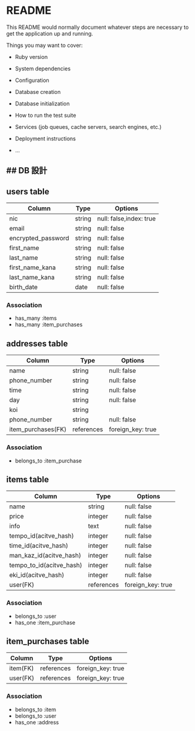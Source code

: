 # README

This README would normally document whatever steps are necessary to get the
application up and running.

Things you may want to cover:

* Ruby version

* System dependencies

* Configuration

* Database creation

* Database initialization

* How to run the test suite

* Services (job queues, cache servers, search engines, etc.)

* Deployment instructions

* ...


## ## DB 設計

## users table

| Column             | Type                | Options                 |
|--------------------|---------------------|-------------------------|
| nic                | string              | null: false,index: true |
| email              | string              | null: false             |
| encrypted_password | string              | null: false             |
| first_name         | string              | null: false             |
| last_name          | string              | null: false             |
| first_name_kana    | string              | null: false             |
| last_name_kana     | string              | null: false             |
| birth_date         | date                | null: false             |

### Association

* has_many :items
* has_many :item_purchases

## addresses table

| Column       | Type    | Options           |
|--------------|---------|-------------------|
| name         | string | null: false        |
| phone_number | string  | null: false       |
| time         | string  | null: false       |
| day          | string  | null: false       |
| koi          | string  |                   |
| phone_number | string  | null: false       |
| item_purchases(FK)  | references | foreign_key: true |

### Association

* belongs_to :item_purchase

## items table

| Column                              | Type       | Options           |
|-------------------------------------|------------|-------------------|
| name                                | string     | null: false       |
| price                               | integer    | null: false       |
| info                                | text       | null: false       |
| tempo_id(acitve_hash)               | integer    | null: false       |
| time_id(acitve_hash)                | integer    | null: false       |
| man_kaz_id(acitve_hash)             | integer    | null: false       |
| tempo_to_id(acitve_hash)            | integer    | null: false       |
| eki_id(acitve_hash)                 | integer    | null: false       |
| user(FK)                            | references | foreign_key: true |

### Association

- belongs_to :user
- has_one :item_purchase

## item_purchases table

| Column      | Type    | Options           |
|-------------|---------|-------------------|
| item(FK) | references | foreign_key: true |
| user(FK) | references | foreign_key: true |

### Association

- belongs_to :item
- belongs_to :user
- has_one :address


